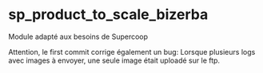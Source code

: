 # sp_product_to_scale_bizerba

Module adapté aux besoins de Supercoop

Attention, le first commit corrige également un bug:
Lorsque plusieurs logs avec images à envoyer, une seule image était uploadé sur le ftp.
